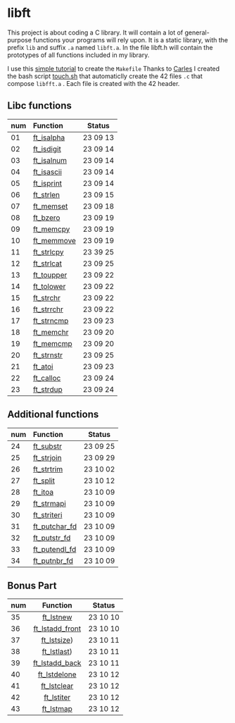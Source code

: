 # libft

This project is about coding a C library.
It will contain a lot of general-purpose functions your programs will rely upon.
It is a static library,  with the prefix `lib` and suffix `.a` named `libft.a`. In the file libft.h will contain the prototypes of all functions included in my library.

I use this [simple tutorial](https://makori-mildred.medium.com/how-to-create-static-library-in-c-and-how-to-use-it-b8b3e1fde999) to create the `Makefile`
Thanks to [Carles](https://github.com/krlspj) I created the bash script [touch.sh](https://github.com/luismiguelcasadodiaz/libft/blob/main/touch.sh ) that automaticlly create the 42 files `.c` that compose `libfft.a` . Each file is created with the 42 header.

## Libc functions
|num| Function |Status|
|---|:----------|--------|
|01| [ft_isalpha](https://github.com/luismiguelcasadodiaz/libft/blob/main/ft_isalpha.c)| 23 09 13|
|02| [ft_isdigit](https://github.com/luismiguelcasadodiaz/libft/blob/main/ft_isdigit.c)| 23 09 14|
|03| [ft_isalnum](https://github.com/luismiguelcasadodiaz/libft/blob/main/ft_isalnum.c)| 23 09 14|
|04| [ft_isascii](https://github.com/luismiguelcasadodiaz/libft/blob/main/ft_isascii.c)| 23 09 14|
|05| [ft_isprint](https://github.com/luismiguelcasadodiaz/libft/blob/main/ft_isprint.c)| 23 09 14|
|06| [ft_strlen](https://github.com/luismiguelcasadodiaz/libft/blob/main/ft_strlen.c)| 23 09 15|
|07| [ft_memset](https://github.com/luismiguelcasadodiaz/libft/blob/main/ft_memset.c)| 23 09 18|
|08| [ft_bzero](https://github.com/luismiguelcasadodiaz/libft/blob/main/ft_bzero.c)| 23 09 19|
|09| [ft_memcpy](https://github.com/luismiguelcasadodiaz/libft/blob/main/ft_memcpy.c)| 23 09 19|
|10| [ft_memmove](https://github.com/luismiguelcasadodiaz/libft/blob/main/ft_memmove.c)| 23 09 19|
|11| [ft_strlcpy](https://github.com/luismiguelcasadodiaz/libft/blob/main/ft_strlcpy.c)| 23 39 25|
|12| [ft_strlcat](https://github.com/luismiguelcasadodiaz/libft/blob/main/ft_strlcat.c)| 23 09 25|
|13| [ft_toupper](https://github.com/luismiguelcasadodiaz/libft/blob/main/ft_toupper.c)| 23 09 22|
|14| [ft_tolower](https://github.com/luismiguelcasadodiaz/libft/blob/main/ft_tolower.c)| 23 09 22|
|15| [ft_strchr](https://github.com/luismiguelcasadodiaz/libft/blob/main/ft_strchr.c)| 23 09 22|
|16| [ft_strrchr](https://github.com/luismiguelcasadodiaz/libft/blob/main/ft_strrchr.c)| 23 09 22|
|17| [ft_strncmp](https://github.com/luismiguelcasadodiaz/libft/blob/main/ft_strncmp.c)| 23 09 23|
|18| [ft_memchr](https://github.com/luismiguelcasadodiaz/libft/blob/main/ft_memchr.c)| 23 09 20|
|19| [ft_memcmp](https://github.com/luismiguelcasadodiaz/libft/blob/main/ft_memcmp.c)| 23 09 20|
|20| [ft_strnstr](https://github.com/luismiguelcasadodiaz/libft/blob/main/ft_strnstr.c)| 23 09 25|
|21| [ft_atoi](https://github.com/luismiguelcasadodiaz/libft/blob/main/ft_atoi.c)| 23 09 23|
|22| [ft_calloc](https://github.com/luismiguelcasadodiaz/libft/blob/main/ft_calloc.c)| 23 09 24|
|23| [ft_strdup](https://github.com/luismiguelcasadodiaz/libft/blob/main/ft_strdup.c)| 23 09 24|

## Additional functions
|num| Function |Status|
|---|:----------|--------|
|24| [ft_substr](https://github.com/luismiguelcasadodiaz/libft/blob/main/ft_substr.c)| 23 09 25|
|25| [ft_strjoin](https://github.com/luismiguelcasadodiaz/libft/blob/main/ft_strjoin.c)| 23 09 29|
|26| [ft_strtrim](https://github.com/luismiguelcasadodiaz/libft/blob/main/ft_strtrim.c)| 23 10 02|
|27| [ft_split](https://github.com/luismiguelcasadodiaz/libft/blob/main/ft_split.c)| 23 10 12|
|28| [ft_itoa](https://github.com/luismiguelcasadodiaz/libft/blob/main/ft_itoa.c)| 23 10 09|
|29| [ft_strmapi](https://github.com/luismiguelcasadodiaz/libft/blob/main/ft_strmapi.c)| 23 10 09|
|30| [ft_striteri](https://github.com/luismiguelcasadodiaz/libft/blob/main/ft_striteri.c)| 23 10 09|
|31| [ft_putchar_fd](https://github.com/luismiguelcasadodiaz/libft/blob/main/ft_putchar_fd.c)| 23 10 09|
|32| [ft_putstr_fd](https://github.com/luismiguelcasadodiaz/libft/blob/main/ft_putstr_fd.c)| 23 10 09|
|33| [ft_putendl_fd](https://github.com/luismiguelcasadodiaz/libft/blob/main/ft_putendl_fd.c)| 23 10 09|
|34| [ft_putnbr_fd](https://github.com/luismiguelcasadodiaz/libft/blob/main/ft_putnbr_fd.c)| 23 10 09|

##   Bonus Part
|num| Function |Status|
|---|:---------:|--------|
|35| [ft_lstnew](https://github.com/luismiguelcasadodiaz/libft/blob/main/ft_lstnew.c)| 23 10 10|
|36| [ft_lstadd_front](https://github.com/luismiguelcasadodiaz/libft/blob/main/ft_lstadd_front.c)| 23 10 10|
|37| [ft_lstsize](https://github.com/luismiguelcasadodiaz/libft/blob/main/ft_lstsize.c))| 23 10 11|
|38| [ft_lstlast](https://github.com/luismiguelcasadodiaz/libft/blob/main/ft_lstlast.c))| 23 10 11|
|39| [ft_lstadd_back](https://github.com/luismiguelcasadodiaz/libft/blob/main/ft_lstadd_back.c)| 23 10 11|
|40| [ft_lstdelone](https://github.com/luismiguelcasadodiaz/libft/blob/main/ft_lstdelone.c)| 23 10 12|
|41| [ft_lstclear](https://github.com/luismiguelcasadodiaz/libft/blob/main/ft_lstclear.c)| 23 10 12|
|42| [ft_lstiter](https://github.com/luismiguelcasadodiaz/libft/blob/main/ft_lstiter.c)| 23 10 12|
|43| [ft_lstmap](https://github.com/luismiguelcasadodiaz/libft/blob/main/ft_lstmap.c)| 23 10 12|
